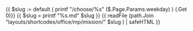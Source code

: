 {{ $slug := default ( printf "/choose/%s" ($.Page.Params.weekday) ) (.Get 0)}}
{{ $slug = printf "%s.md" $slug }}
{{ readFile (path.Join "layouts/shortcodes/office/mp/mission/" $slug ) | safeHTML }}
